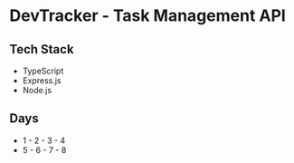 # DevTracker - Task Management API
## Tech Stack

- TypeScript
- Express.js
- Node.js

## Days
- 1 - 2 - 3 - 4
- 5 - 6 - 7 - 8